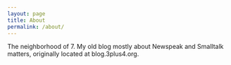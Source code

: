 ```yaml
---
layout: page
title: About
permalink: /about/
---
```


The neighborhood of 7. My old blog mostly about Newspeak and Smalltalk matters, originally located at blog.3plus4.org.